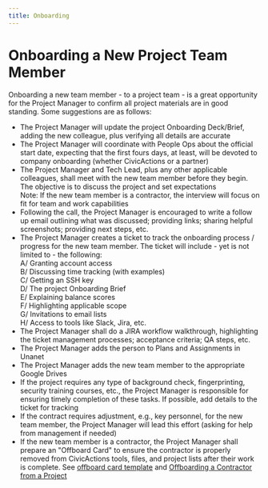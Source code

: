 ```yaml
---
title: Onboarding
---
```


# Onboarding a New Project Team Member

Onboarding a new team member - to a project team - is a great opportunity for the Project Manager to confirm all project materials are in good standing. Some suggestions are as follows:

-   The Project Manager will update the project Onboarding Deck/Brief, adding the new colleague, plus verifying all details are accurate
-   The Project Manager will coordinate with People Ops about the official start date, expecting that the first fours days, at least, will be devoted to company onboarding (whether CivicActions or a partner)
-   The Project Manager and Tech Lead, plus any other applicable colleagues, shall meet with the new team member before they begin. The objective is to discuss the project and set expectations
    <br>Note: If the new team member is a contractor, the interview will focus on fit for team and work capabilities
-   Following the call, the Project Manager is encouraged to write a follow up email outlining what was discussed; providing links; sharing helpful screenshots; providing next steps, etc.
-   The Project Manager creates a ticket to track the onboarding process / progress for the new team member. The ticket will include - yet is not limited to - the following:
    <br>A/ Granting account access
    <br>B/ Discussing time tracking (with examples)
    <br>C/ Getting an SSH key
    <br>D/ The project Onboarding Brief
    <br>E/ Explaining balance scores
    <br>F/ Highlighting applicable scope
    <br>G/ Invitations to email lists
    <br>H/ Access to tools like Slack, Jira, etc.
-   The Project Manager shall do a JIRA workflow walkthrough, highlighting the ticket management processes; acceptance criteria; QA steps, etc.
-   The Project Manager adds the person to Plans and Assignments in Unanet
-   The Project Manager adds the new team member to the appropriate Google Drives
-   If the project requires any type of background check, fingerprinting, security training courses, etc., the Project Manager is responsible for ensuring timely completion of these tasks. If possible, add details to the ticket for tracking
-   If the contract requires adjustment, e.g., key personnel, for the new team member, the Project Manager will lead this effort (asking for help from management if needed)
-   If the new team member is a contractor, the Project Manager shall prepare an "Offboard Card" to ensure the contractor is properly removed from CivicActions tools, files, and project lists after their work is complete. See [offboard card template](https://trello.com/c/sXpzezNI/60-offboard-template) and [Offboarding a Contractor from a Project](project-offboarding.md)
